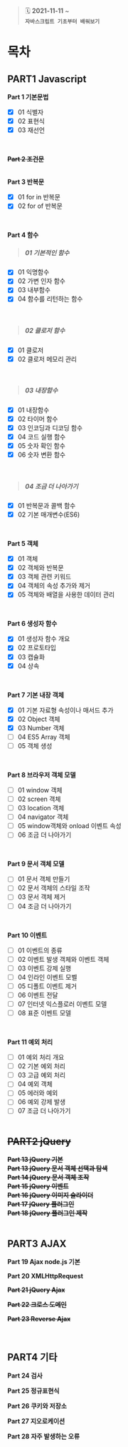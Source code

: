 > :spiral_calendar: __2021-11-11__ ~<br/>
> __`자바스크립트 기초부터 배워보기`__
# 목차


## PART1 Javascript

**Part 1 기본문법**<br>
- [x]  01 식별자
- [x]  02 표현식
- [x]  03 재선언
<br>

~~**Part 2 조건문**~~<br>
<br>

**Part 3 반복문**<br>
- [x]  01 for in 반복문
- [x]  02 for of 반복문
<br>

**Part 4 함수**<br>

>##### __**01 기본적인 함수**__
- [x]  01 익명함수
- [x]  02 가변 인자 함수
- [x]  03 내부함수
- [x]  04 함수를 리턴하는 함수
<br>

>##### __**02 클로저 함수**__
- [x]  01 클로저
- [x]  02 클로저 메모리 관리
<br>

>##### __**03 내장함수**__
- [x]  01 내장함수
- [x]  02 타이머 함수
- [x]  03 인코딩과 디코딩 함수
- [x]  04 코드 실행 함수
- [x]  05 숫자 확인 함수
- [x]  06 숫자 변환 함수
<br>

>##### __**04 조금 더 나아가기**__
- [x]  01 반복문과 콜백 함수
- [x]  02 기본 매개변수(ES6)

<br>

**Part 5 객체**<br>
- [x]  01 객체
- [x]  02 객체와 반복문
- [x]  03 객체 관련 키워드
- [x]  04 객체의 속성 추가와 제거
- [x]  05 객체와 배열을 사용한 데이터 관리
<br>

**Part 6 생성자 함수**<br>
- [x]  01 생성자 함수 개요
- [x]  02 프로토타입
- [x]  03 캡슐화
- [x]  04 상속
<br>


**Part 7 기본 내장 객체**<br>
- [x]  01 기본 자료형 속성이나 매서드 추가
- [x]  02 Object 객체
- [x]  03 Number 객체
- [ ]  04 ES5 Array 객체
- [ ]  05 객체 생성
<br>


**Part 8 브라우저 객체 모델**<br>
- [ ]  01 window 객체
- [ ]  02 screen 객체
- [ ]  03 location 객체
- [ ]  04 navigator 객체
- [ ]  05 window객체와 onload 이벤트 속성
- [ ]  06 조금 더 나아가기
<br>

**Part 9 문서 객체 모델**<br>
- [ ]  01 문서 객체 만들기
- [ ]  02 문서 객체의 스타일 조작
- [ ]  03 문서 객체 제거
- [ ]  04 조금 더 나아가기
<br>

**Part 10 이벤트**<br>
- [ ]  01 이벤트의 종류
- [ ]  02 이벤트 발생 객체와 이벤트 객체
- [ ]  03 이벤트 강제 실행
- [ ]  04 인라인 이벤트 모벨
- [ ]  05 디폴트 이벤트 제거
- [ ]  06 이벤트 전달
- [ ]  07 인터넷 익스플로러 이벤트 모델
- [ ]  08 표준 이벤트 모델
<br>


**Part 11 예외 처리**<br>
- [ ]  01 예외 처리 개요
- [ ]  02 기본 예외 처리
- [ ]  03 고급 예외 처리
- [ ]  04 예외 객체
- [ ]  05 에러와 예외
- [ ]  06 예외 강제 발생
- [ ]  07 조금 더 나아가기
<br><br>

## ~~PART2 jQuery~~
~~**Part 13 jQuery 기본**~~<br>
~~**Part 13 jQuery 문서 객체 선택과 탐색**~~<br>
~~**Part 14 jQuery 문서 객체 조작**~~<br>
~~**Part 15 jQuery 이벤트**~~<br>
~~**Part 16 jQuery 이미지 슬라이더**~~<br>
~~**Part 17 jQuery 플러그인**~~<br>
~~**Part 18 jQuery 플러그인 제작**~~<br>
<br>
## PART3 AJAX
**Part 19 Ajax node.js 기본**<br>


**Part 20 XMLHttpRequest**<br>

~~**Part 21 jQuery Ajax**~~<br>

~~**Part 22 크로스 도메인**~~<br>

~~**Part 23 Reverse Ajax**~~<br>

<br>

## PART4 기타
**Part 24 검사**<br>

**Part 25 정규표현식**<br>

**Part 26 쿠키와 저장소**<br>

**Part 27 지오로케이션**<br>

**Part 28 자주 발생하는 오류**<br>
